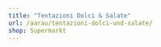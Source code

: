 ```yaml
---
title: "Tentazioni Dolci & Salate"
url: /aarau/tentazioni-dolci-und-salate/
shop: Supermarkt
---
```


